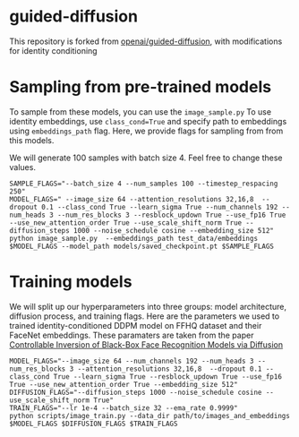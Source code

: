 # guided-diffusion

This repository is forked from [openai/guided-diffusion](https://github.com/openai/guided-diffusion), with modifications for identity conditioning


# Sampling from pre-trained models

To sample from these models, you can use the `image_sample.py`
To use identity embeddings, use `class_cond=True` and specify path to embeddings using `embeddings_path` flag. 
Here, we provide flags for sampling from from this models.

We will generate 100 samples with batch size 4. Feel free to change these values.

```
SAMPLE_FLAGS="--batch_size 4 --num_samples 100 --timestep_respacing 250"
MODEL_FLAGS=" --image_size 64 --attention_resolutions 32,16,8  --dropout 0.1 --class_cond True --learn_sigma True --num_channels 192 --num_heads 3 --num_res_blocks 3 --resblock_updown True --use_fp16 True --use_new_attention_order True --use_scale_shift_norm True --diffusion_steps 1000 --noise_schedule cosine --embedding_size 512"
python image_sample.py  --embeddings_path test_data/embeddings $MODEL_FLAGS --model_path models/saved_checkpoint.pt $SAMPLE_FLAGS
```

# Training models

We will split up our hyperparameters into three groups: model architecture, diffusion process, and training flags. Here are the parameters we used to trained identity-conditioned DDPM model on FFHQ dataset and their FaceNet embeddings. These paramaters are taken from the paper [Controllable Inversion of Black-Box Face Recognition Models via Diffusion](https://studios.disneyresearch.com/2023/10/02/controllable-inversion-of-black-box-face-recognition-models-via-diffusion/)
```
MODEL_FLAGS="--image_size 64 --num_channels 192 --num_heads 3 --num_res_blocks 3 --attention_resolutions 32,16,8  --dropout 0.1 --class_cond True --learn_sigma True --resblock_updown True --use_fp16 True --use_new_attention_order True --embedding_size 512"
DIFFUSION_FLAGS="--diffusion_steps 1000 --noise_schedule cosine --use_scale_shift_norm True"
TRAIN_FLAGS="--lr 1e-4 --batch_size 32 --ema_rate 0.9999"
python scripts/image_train.py --data_dir path/to/images_and_embeddings $MODEL_FLAGS $DIFFUSION_FLAGS $TRAIN_FLAGS
```


